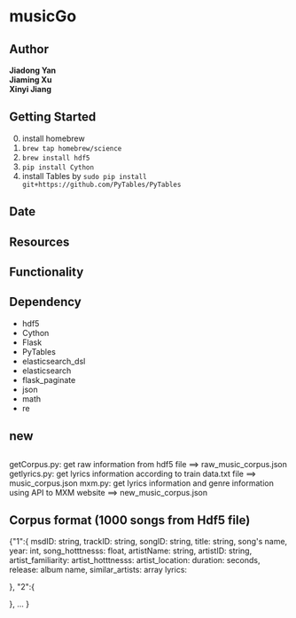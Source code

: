 # musicGo  
## Author
**Jiadong Yan**  
**Jiaming Xu**  
**Xinyi Jiang**  

## Getting Started
0. install homebrew
1. `brew tap homebrew/science`
2. `brew install hdf5`
3. `pip install Cython`
4. install Tables by `sudo pip install git+https://github.com/PyTables/PyTables`

## Date
## Resources
## Functionality
## Dependency
- hdf5
- Cython
- Flask
- PyTables
- elasticsearch_dsl
- elasticsearch
- flask_paginate
- json
- math
- re

## new

##
getCorpus.py:  get raw information from hdf5 file   ==> raw_music_corpus.json
getlyrics.py: get lyrics information according to train data.txt file  ==> music_corpus.json
mxm.py: get lyrics information and genre information using API to MXM website ==> new_music_corpus.json

## Corpus format (1000 songs from Hdf5 file)
{"1":{
    msdID: string,
    trackID: string,
    songID: string,
    title: string, song's name,
    year: int,
    song_hotttnesss: float,
    artistName: string,
    artistID: string,
    artist_familiarity:
    artist_hotttnesss:
    artist_location:
    duration: seconds,
    release: album name,
    similar_artists: array
    lyrics:


  },
  "2":{

  },
  ...
}
